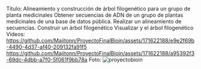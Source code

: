 Título:  Alineamiento y construcción de árbol filogenético para un grupo de planta medicinales
Obtener secuencias de ADN de un grupo de plantas medicinales de una base de datos pública.
Realizar un alineamiento de secuencias.
Construir un árbol filogenético 
Visualizar y  el árbol filogenético
Videos:
https://github.com/Majitonn/ProyectoFinalBioin/assets/171622188/e9e2f69b-4490-4d37-af40-209132fa91f5
https://github.com/Majitonn/ProyectoFinalBioin/assets/171622188/a95392f3-69dc-4dbb-a7f0-5f061f9bb78a
Foto: 
![proyectobioin](https://github.com/Majitonn/ProyectoFinalBioin/assets/171622188/40144ee1-d99d-4668-9a6c-5ea4be539a27)
